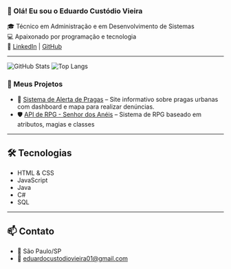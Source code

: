 ### 👋 Olá! Eu sou o Eduardo Custódio Vieira

🎓 Técnico em Administração e em Desenvolvimento de Sistemas  
💻 Apaixonado por programação e tecnologia  
🔗 [LinkedIn](https://www.linkedin.com/in/eduardo-custódio-vieira-648684290) | [GitHub](https://github.com/ductvi)

---
![GitHub Stats](https://github-readme-stats.vercel.app/api?username=ductvi&show_icons=true&card_width=600&theme=tokyonight)
![Top Langs](https://github-readme-stats.vercel.app/api/top-langs/?username=ductvi&layout=compact&card_width=600&theme=tokyonight)


### 🚀 Meus Projetos

- 💼 [Sistema de Alerta de Pragas](https://github.com/ductvi/alerta-de-pragas) – Site informativo sobre pragas urbanas com dashboard e mapa para realizar denúncias.
- 🛡️ [API de RPG - Senhor dos Anéis](https://github.com/ductvi/api-rpg-lotr) – Sistema de RPG baseado em atributos, magias e classes

---

## 🛠️ Tecnologias

- HTML & CSS  
- JavaScript  
- Java  
- C#  
- SQL   

---

## 📫 Contato

- 📍 São Paulo/SP  
- 📧 eduardocustodiovieira01@gmail.com  
